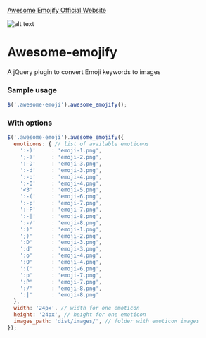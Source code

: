 [Awesome Emojify Official Website](http://mateuszm.github.io/awesome-emojify)

![alt text](https://raw.githubusercontent.com/MateuszM/awesome-emojify/master/emoji.png "Screen")

# Awesome-emojify
A jQuery plugin to convert Emoji keywords to images

### Sample usage

```javascript
$('.awesome-emoji').awesome_emojify();

```
### With options
```javascript
$('.awesome-emoji').awesome_emojify({
  emoticons: { // list of available emoticons
    ':-)'     : 'emoji-1.png',
    ';-)'     : 'emoji-2.png',
    ':-D'     : 'emoji-3.png',
    ':-d'     : 'emoji-3.png',
    ':-o'     : 'emoji-4.png',
    ':-O'     : 'emoji-4.png',
    '<3'      : 'emoji-5.png',
    ':-('     : 'emoji-6.png',
    ':-p'     : 'emoji-7.png',
    ':-P'     : 'emoji-7.png',
    ':-|'     : 'emoji-8.png',
    ':-/'     : 'emoji-8.png',
    ':)'      : 'emoji-1.png',
    ';)'      : 'emoji-2.png',
    ':D'      : 'emoji-3.png',
    ':d'      : 'emoji-3.png',
    ':o'      : 'emoji-4.png',
    ':O'      : 'emoji-4.png',
    ':('      : 'emoji-6.png',
    ':p'      : 'emoji-7.png',
    ':P'      : 'emoji-7.png',
    ':/'      : 'emoji-8.png',
    ':|'      : 'emoji-8.png'
  },
  width: '24px', // width for one emoticon
  height: '24px', // height for one emoticon
  images_path: 'dist/images/', // folder with emoticon images
});

```
